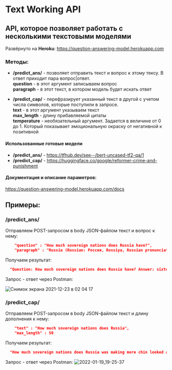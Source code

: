 # Text Working API

## API, которое позволяет работать с несколькими текстовыми моделями

Развёрнуто на **Heroku**:
https://question-answering-model.herokuapp.com

### Методы:
* **/predict_ans/** - позволяет отправить текст и вопрос к этому тексу. В ответ приходит пара вопрос|ответ.  
**question** - в этот аргумент записываем вопрос  
**paragraph** - в этот текст, в котором модель будет искать ответ

* **/predict_cap/** - перефразирует указанный текст в другой с учетом числа символов, которые поступили в запросе.  
**text** - в этот аргумент указываем текст  
**max_length** - длину прибавляемой цитаты  
**temperature** - необязательный аргумент. Задается в величине от 0 до 1. Который показывает эмоциональную окраску от негативной к позитивной

#### Использованные готовые модели
* **/predict_ans/** - https://tfhub.dev/see--/bert-uncased-tf2-qa/1  
* **/predict_cap/** - https://huggingface.co/google/reformer-crime-and-punishment  

#### Документация и описание параметров:
https://question-answering-model.herokuapp.com/docs

## Примеры:
### /predict_ans/


Отправляем POST-запросом в body JSON-файлом текст и вопрос к нему:
```json
    "question" : "How much sovereign nations does Russia have?",
    "paragraph" : "Russia (Russian: Россия, Rossiya, Russian pronunciation:[rɐˈsʲijə]), or the Russian Federation,[b] is a country spanning Eastern Europe and Northern Asia. It is the largest country in the world, covering over 17,125,191 square kilometres (6,612,073 sq mi), and encompassing one-eighth of Earth's inhabitable landmass. Russia extends across eleven time zones, and has the most borders of any country in the world, with sixteen sovereign nations.[c] It has a population of 146.2 million; and is the most populous country in Europe, and the ninth-most populous country in the world. Moscow, the capital, is the largest city in Europe; while Saint Petersburg is the second-largest city and cultural centre. Russians are the largest Slavic and European nation; they speak Russian, the most spoken Slavic language, and the most spoken native language in Europe."            
```

Получаем результат:
```json
  "Question: How much sovereign nations does Russia have? Answer: sixteen"
```

Запрос - ответ через Postman:

![Снимок экрана 2021-12-23 в 02 04 17](https://user-images.githubusercontent.com/16818608/147164718-6403ca35-bd9b-4bf0-9446-33e63b9aa50c.png)

### /predict_cap/
Отправляем POST-запросом в body JSON-файлом текст и длину дополнения к нему:
```json
    "text" : "How much sovereign nations does Russia",
    "max_length" : 50
```
Получаем результат:
```json
  "How much sovereign nations does Russia was making more chin looked at the time and was except for any old-fash"
```

Запрос - ответ через Postman:
![2022-01-19_19-25-37](https://user-images.githubusercontent.com/65940534/150151231-3452e819-2f11-4c2d-bc42-4b43024fd2e8.png)
